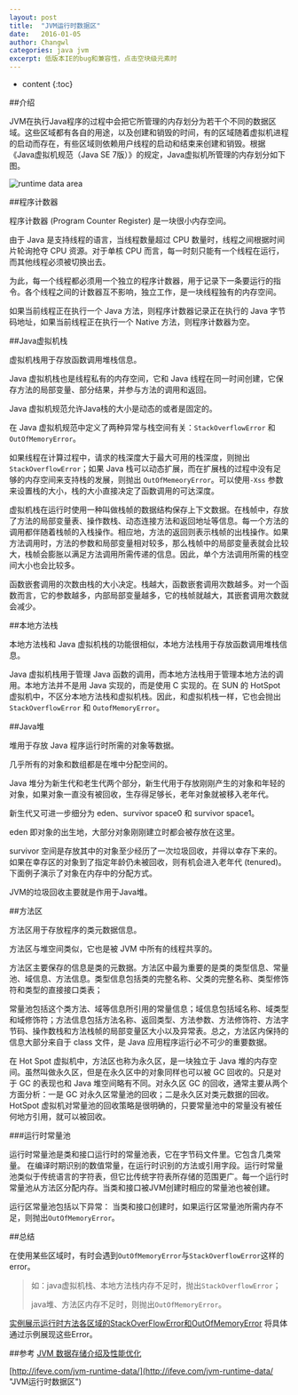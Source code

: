 ```yaml
---
layout: post
title:  "JVM运行时数据区"
date:   2016-01-05
author: Changwl
categories: java jvm
excerpt: 低版本IE的bug和兼容性，点击空块级元素时
---
```


* content
{:toc}


##介绍

JVM在执行Java程序的过程中会把它所管理的内存划分为若干个不同的数据区域。这些区域都有各自的用途，以及创建和销毁的时间，有的区域随着虚拟机进程的启动而存在，有些区域则依赖用户线程的启动和结束来创建和销毁。根据《Java虚拟机规范（Java SE 7版）》的规定，Java虚拟机所管理的内存划分如下图。

![runtime data area]({{"/static/imgs/jvm-runtime-data-area.png"}})

##程序计数器

程序计数器 (Program Counter Register) 是一块很小内存空间。

由于 Java 是支持线程的语言，当线程数量超过 CPU 数量时，线程之间根据时间片轮询抢夺 CPU 资源。对于单核 CPU 而言，每一时刻只能有一个线程在运行，而其他线程必须被切换出去。

为此，每一个线程都必须用一个独立的程序计数器，用于记录下一条要运行的指令。各个线程之间的计数器互不影响，独立工作，是一块线程独有的内存空间。

如果当前线程正在执行一个 Java 方法，则程序计数器记录正在执行的 Java 字节码地址，如果当前线程正在执行一个 Native 方法，则程序计数器为空。

##Java虚拟机栈

虚拟机栈用于存放函数调用堆栈信息。

Java 虚拟机栈也是线程私有的内存空间，它和 Java 线程在同一时间创建，它保存方法的局部变量、部分结果，并参与方法的调用和返回。

Java 虚拟机规范允许Java栈的大小是动态的或者是固定的。

在 Java 虚拟机规范中定义了两种异常与栈空间有关：`StackOverflowError` 和 `OutOfMemoryError`。

如果线程在计算过程中，请求的栈深度大于最大可用的栈深度，则抛出`StackOverflowError`；如果 Java 栈可以动态扩展，而在扩展栈的过程中没有足够的内存空间来支持栈的发展，则抛出 `OutOfMemeoryError`。可以使用`-Xss` 参数来设置栈的大小，栈的大小直接决定了函数调用的可达深度。

虚拟机栈在运行时使用一种叫做栈帧的数据结构保存上下文数据。在栈帧中，存放了方法的局部变量表、操作数栈、动态连接方法和返回地址等信息。每一个方法的调用都伴随着栈帧的入栈操作。相应地，方法的返回则表示栈帧的出栈操作。如果方法调用时，方法的参数和局部变量相对较多，那么栈帧中的局部变量表就会比较大，栈帧会膨胀以满足方法调用所需传递的信息。因此，单个方法调用所需的栈空间大小也会比较多。

函数嵌套调用的次数由栈的大小决定。栈越大，函数嵌套调用次数越多。对一个函数而言，它的参数越多，内部局部变量越多，它的栈帧就越大，其嵌套调用次数就会减少。

##本地方法栈

本地方法栈和 Java 虚拟机栈的功能很相似，本地方法栈用于存放函数调用堆栈信息。

Java 虚拟机栈用于管理 Java 函数的调用，而本地方法栈用于管理本地方法的调用。本地方法并不是用 Java 实现的，而是使用 C 实现的。在 SUN 的 HotSpot 虚拟机中，不区分本地方法栈和虚拟机栈。因此，和虚拟机栈一样，它也会抛出 `StackOverflowError` 和 `OutofMemoryError`。

##Java堆

堆用于存放 Java 程序运行时所需的对象等数据。

几乎所有的对象和数组都是在堆中分配空间的。

Java 堆分为新生代和老生代两个部分，新生代用于存放刚刚产生的对象和年轻的对象，如果对象一直没有被回收，生存得足够长，老年对象就被移入老年代。

新生代又可进一步细分为 eden、survivor space0 和 survivor space1。

eden 即对象的出生地，大部分对象刚刚建立时都会被存放在这里。

survivor 空间是存放其中的对象至少经历了一次垃圾回收，并得以幸存下来的。如果在幸存区的对象到了指定年龄仍未被回收，则有机会进入老年代 (tenured)。下面例子演示了对象在内存中的分配方式。

JVM的垃圾回收主要就是作用于Java堆。

##方法区

方法区用于存放程序的类元数据信息。

方法区与堆空间类似，它也是被 JVM 中所有的线程共享的。

方法区主要保存的信息是类的元数据。方法区中最为重要的是类的类型信息、常量池、域信息、方法信息。类型信息包括类的完整名称、父类的完整名称、类型修饰符和类型的直接接口类表；

常量池包括这个类方法、域等信息所引用的常量信息；域信息包括域名称、域类型和域修饰符；方法信息包括方法名称、返回类型、方法参数、方法修饰符、方法字节码、操作数栈和方法栈帧的局部变量区大小以及异常表。总之，方法区内保持的信息大部分来自于 class 文件，是 Java 应用程序运行必不可少的重要数据。

在 Hot Spot 虚拟机中，方法区也称为永久区，是一块独立于 Java 堆的内存空间。虽然叫做永久区，但是在永久区中的对象同样也可以被 GC 回收的。只是对于 GC 的表现也和 Java 堆空间略有不同。对永久区 GC 的回收，通常主要从两个方面分析：一是 GC 对永久区常量池的回收；二是永久区对类元数据的回收。HotSpot 虚拟机对常量池的回收策略是很明确的，只要常量池中的常量没有被任何地方引用，就可以被回收。

###运行时常量池

运行时常量池是类和接口运行时的常量池表，它在字节码文件里。它包含几类常量。 在编译时期识别的数值常量，在运行时识别的方法或引用字段。运行时常量池类似于传统语言的字符表，但它比传统字符表所存储的范围更广。每一个运行时常量池从方法区分配内存。当类和接口被JVM创建时相应的常量池也被创建。

运行区常量池包括以下异常：
当类和接口创建时，如果运行区常量池所需内存不足，则抛出`OutOfMemoryError`。

##总结

在使用某些区域时，有时会遇到`OutOfMemoryError`与`StackOverflowError`这样的error。



> 如：java虚拟机栈、本地方法栈内存不足时，抛出`StackOverflowError`；
> 
> java堆、方法区内存不足时，则抛出`OutOfMemoryError`。

[实例展示运行时方法各区域的StackOverFlowError和OutOfMemoryError](/2016/01/06/StackOverFlowError-OutOfMemoryError "StackOverFlowError & OutOfMemoryError") 将具体通过示例展现这些Error。


##参考
[JVM 数据存储介绍及性能优化](http://www.ibm.com/developerworks/cn/java/j-lo-JVM-Optimize/index.html "JVM 数据存储介绍及性能优化")

[http://ifeve.com/jvm-runtime-data/](http://ifeve.com/jvm-runtime-data/ "JVM运行时数据区")


